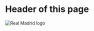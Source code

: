 # <h1> Header of this page</h1>
![Real Madrid logo](https://upload.wikimedia.org/wikipedia/en/thumb/5/56/Real_Madrid_CF.svg/1200px-Real_Madrid_CF.svg.png)
